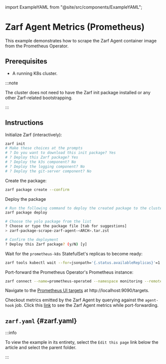import ExampleYAML from "@site/src/components/ExampleYAML";

# Zarf Agent Metrics (Prometheus)

This example demonstrates how to scrape the Zarf Agent container image from the Prometheus Operator.

## Prerequisites

- A running K8s cluster.

:::note

The cluster does not need to have the Zarf init package installed or any other Zarf-related bootstrapping.

:::

## Instructions

Initialize Zarf (interactively):

```bash
zarf init
# Make these choices at the prompts
# ? Do you want to download this init package? Yes
# ? Deploy this Zarf package? Yes
# ? Deploy the k3s component? No
# ? Deploy the logging component? No
# ? Deploy the git-server component? No
```

Create the package:

```bash
zarf package create --confirm
```

Deploy the package

```bash
# Run the following command to deploy the created package to the cluster
zarf package deploy

# Choose the yolo package from the list
? Choose or type the package file [tab for suggestions]
> zarf-package-scrape-zarf-agent-<ARCH>.tar.zst

# Confirm the deployment
? Deploy this Zarf package? (y/N) [y]
```

Wait for the `prometheus-k8s` StatefulSet's replicas to become ready:

```bash
zarf tools kubectl wait --for=jsonpath='{.status.availableReplicas}'=1  sts/prometheus-k8s -n monitoring --timeout=180s
```

Port-forward the Prometheus Operator's Prometheus instance:

```bash
zarf connect --name=prometheus-operated --namespace monitoring --remote-port 9090 --local-port=9090
```

Navigate to the [Prometheus UI targets](http://localhost:9090/targets) at http://localhost:9090/targets.

Checkout metrics emitted by the Zarf Agent by querying against the `agent-hook` job. Click this [link](http://localhost:9090/graph?g0.expr=%7Bjob%3D%22agent-hook%22%7D&g0.tab=1&g0.stacked=0&g0.show_exemplars=0&g0.range_input=1h) to see the Zarf Agent metrics while port-forwarding.


## `zarf.yaml` {#zarf.yaml}

:::info

To view the example in its entirety, select the `Edit this page` link below the article and select the parent folder.

:::

<ExampleYAML example="scraping-zarf-agent" showLink={false} />
